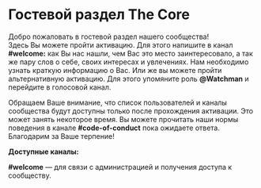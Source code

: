 # Гостевой раздел The Core

Добро пожаловать в гостевой раздел нашего сообщества!  
Здесь Вы можете пройти активацию. Для этого напишите в канал **#welcome:** как Вы нас нашли, чем Вас это место заинтересовало, а так же пару слов о себе, своих интересах и увлечениях. Нам необходимо узнать краткую информацию о Вас.
Или же вы можете пройти альтернативную активацию. Для этого упомяните роль **@Watchman** и перейдите в голосовой канал.

Обращаем Ваше внимание, что список пользователей и каналы сообщества будут доступны только после прохождения активации. Это может занять некоторое время. Вы можете прочитать наши нормы поведения в канале **#code-of-conduct** пока ожидаете ответа.
Благодарим за Ваше терпение!

**Доступные каналы:**

**#welcome** — для связи с администрацией и получения доступа к сообществу.